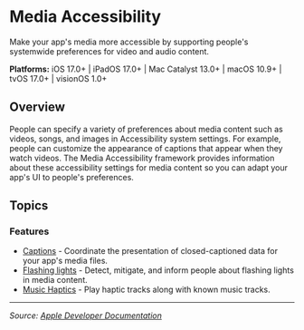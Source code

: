 # Media Accessibility

Make your app's media more accessible by supporting people's systemwide preferences for video and audio content.

**Platforms:** iOS 17.0+ | iPadOS 17.0+ | Mac Catalyst 13.0+ | macOS 10.9+ | tvOS 17.0+ | visionOS 1.0+

## Overview

People can specify a variety of preferences about media content such as videos, songs, and images in Accessibility system settings. For example, people can customize the appearance of captions that appear when they watch videos. The Media Accessibility framework provides information about these accessibility settings for media content so you can adapt your app's UI to people's preferences.

## Topics

### Features
- [Captions](https://developer.apple.com/documentation/mediaaccessibility/captions) - Coordinate the presentation of closed-captioned data for your app's media files.
- [Flashing lights](https://developer.apple.com/documentation/mediaaccessibility/flashing_lights) - Detect, mitigate, and inform people about flashing lights in media content.
- [Music Haptics](https://developer.apple.com/documentation/mediaaccessibility/music_haptics) - Play haptic tracks along with known music tracks.

---

*Source: [Apple Developer Documentation](https://developer.apple.com/documentation/MediaAccessibility)*